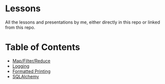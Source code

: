 # Lessons

All the lessons and presentations by me, either directly in this repo or linked from this repo.

# Table of Contents

* [Map/Filter/Reduce](./map-filter-reduce/MapReduce.ipynb)
* [Logging](./logging/Logging.ipynb)
* [Formatted Printing](./formatted-printing/Formatted%20Printing.ipynb)
* [SQLAlchemy](./sqlalchemy/SQLAlchemy.ipynb)
